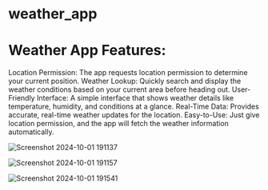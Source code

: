 # weather_app
# Weather App Features:
Location Permission: The app requests location permission to determine your current position.
Weather Lookup: Quickly search and display the weather conditions based on your current area before heading out.
User-Friendly Interface: A simple interface that shows weather details like temperature, humidity, and conditions at a glance.
Real-Time Data: Provides accurate, real-time weather updates for the location.
Easy-to-Use: Just give location permission, and the app will fetch the weather information automatically.

![Screenshot 2024-10-01 191137](https://github.com/user-attachments/assets/fdfbdd50-fe13-432f-9472-e7a387f12527)

![Screenshot 2024-10-01 191157](https://github.com/user-attachments/assets/db2ffded-0552-43d3-844e-16a38caec320)

![Screenshot 2024-10-01 191541](https://github.com/user-attachments/assets/3a685eb8-78f9-4a82-88b1-c097a342cce3)

